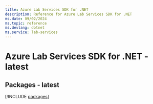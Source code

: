 ```yaml
---
title: Azure Lab Services SDK for .NET
description: Reference for Azure Lab Services SDK for .NET
ms.date: 09/02/2024
ms.topic: reference
ms.devlang: dotnet
ms.service: lab-services
---
```

# Azure Lab Services SDK for .NET - latest
## Packages - latest
[!INCLUDE [packages](lab-services-index.md)]
